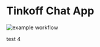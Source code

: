 #  Tinkoff Chat App

![example workflow](https://github.com/TFS-iOS/chat-app-YuriAndrianov/actions/workflows/github.yml/badge.svg)

test 4

